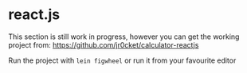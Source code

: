 # react.js

This section is still work in progress, however you can get the working project from: https://github.com/jr0cket/calculator-reactjs

Run the project with `lein figwheel` or run it from your favourite editor
